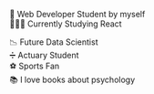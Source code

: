 🚀 Web Developer Student by myself<br/>
    👨🏻‍💻 Currently Studying React<br/>

📉 Future Data Scientist<br/>
➗ Actuary Student<br/>
⚽ Sports Fan<br/>
📚 I love books about psychology<br/>

